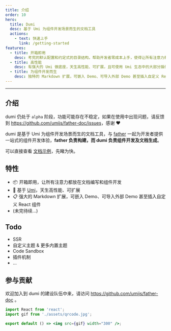 ```yaml
---
title: 介绍
order: 10
hero:
  title: Dumi
  desc: 基于 Umi 为组件开发场景而生的文档工具
  actions:
    - text: 快速上手
      link: /getting-started
features:
  - title: 开箱即用
    desc: 考究的默认配置和约定式的目录结构，帮助开发者零成本上手，使得让所有注意力都能放在文档编写和组件开发上
  - title: 高性能
    desc: 有强大的 Umi 做底座，天生高性能、可扩展，且可使用 Umi 生态中的大部分插件
  - title: 为组件开发而生
    desc: 独特的 Markdown 扩展，可嵌入 Demo、可导入外部 Demo 甚至插入自定义 React 组件，使得组件的文档不仅能看，还好用
---
```


---

## 介绍

<Alert>
dumi 仍处于 <code>alpha</code> 阶段，功能可能存在不稳定，如果在使用中出现问题，请反馈到 <a href="https://github.com/umijs/father-doc/issues">https://github.com/umijs/father-doc/issues</a>，感谢 ❤️
</Alert>

dumi 是基于 Umi 为组件开发场景而生的文档工具，与 [father](https://github.com/umijs/father) 一起为开发者提供一站式的组件开发体验，**father 负责构建，而 dumi 负责组件开发及文档生成**。

可以直接查看 [文档示例](#/examples)，先睹为快。

## 特性

- 📦 开箱即用，让所有注意力都放在文档编写和组件开发
- 🚀 基于 [Umi](https://umijs.org)，天生高性能、可扩展
- 📋 强大的 Markdown 扩展，可嵌入 Demo、可导入外部 Demo 甚至插入自定义 React 组件
- (未完待续...)

## Todo

- SSR
- 自定义主题 & 更多内置主题
- Code Sandbox
- 插件机制
- ...

## 参与贡献

欢迎加入到 dumi 的建设队伍中来，请访问 https://github.com/umijs/father-doc 。

```jsx | inline
import React from 'react';
import gif from './assets/qrcode.jpg';

export default () => <img src={gif} width="300" />;
```
